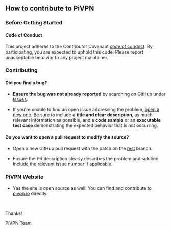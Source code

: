 ## How to contribute to PiVPN

### **Before Getting Started**

#### Code of Conduct

This project adheres to the Contributor Covenant [code of conduct](CODE_OF_CONDUCT.md).
By participating, you are expected to uphold this code.
Please report unacceptable behavior to any project maintainer.

### Contributing

#### **Did you find a bug?**

* **Ensure the bug was not already reported** by searching on GitHub under [Issues](https://github.com/pivpn/pivpn/issues).

* If you're unable to find an open issue addressing the problem, [open a new one](https://github.com/pivpn/pivpn/issues/new/choose). Be sure to include a **title and clear description**, as much relevant information as possible, and a **code sample** or an **executable test case** demonstrating the expected behavior that is not occurring.

#### **Do you want to open a pull request to modify the source?**

* Open a new GitHub pull request with the patch on the [test](https://github.com/pivpn/pivpn/tree/test) branch.

* Ensure the PR description clearly describes the problem and solution. Include the relevant issue number if applicable.

### **PiVPN Website**

* Yes the site is open source as well! You can find and contribute to [pivpn.io](https://github.com/pivpn/pivpn.io) directly.

</br>

Thanks!

PiVPN Team
